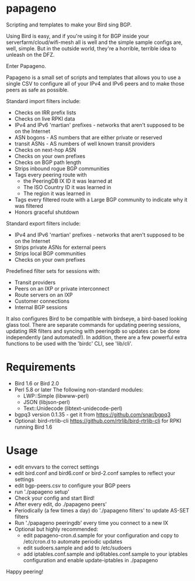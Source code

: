 # papageno
Scripting and templates to make your Bird sing BGP.

Using Bird is easy, and if you're using it for BGP inside your serverfarm/cloud/wifi-mesh all is well and the simple sample configs are, well, simple. But in the outside world, they're a horrible, terrible idea to unleash on the DFZ.

Enter Papageno.

Papageno is a small set of scripts and templates that allows you to use a single CSV to configure all of your IPv4 and IPv6 peers and to make those peers as safe as possible.

Standard import filters include:
 - Checks on IRR prefix lists
 - Checks on live RPKI data
 - IPv4 and IPv6 'martian' prefixes - networks that aren't supposed to be on the Internet
 - ASN bogons - AS numbers that are either private or reserved
 - transit ASNs - AS numbers of well known transit providers 
 - Checks on next-hop ASN
 - Checks on your own prefixes
 - Checks on BGP path length
 - Strips inbound rogue BGP communities
 - Tags every peering route with 
    - the PeeringDB IX ID it was learned at
    - The ISO Country ID it was learned in
    - The region it was learned in
 - Tags every filtered route with a Large BGP community to indicate why it was filtered
 - Honors graceful shutdown

Standard export filters include:
 - IPv4 and IPv6 'martian' prefixes - networks that aren't supposed to be on the Internet
 - Strips private ASNs for external peers
 - Strips local BGP communities
 - Checks on your own prefixes

Predefined filter sets for sessions with:
 - Transit providers
 - Peers on an IXP or private interconnect
 - Route servers on an IXP
 - Customer connections
 - Internal BGP sessions
 
It also configures Bird to be compatible with birdseye, a bird-based looking glass tool. 
There are separate commands for updating peering sessions, updating IRR filters and syncing with peeringdb so updates can be done independently (and automated!). In addition, there are a few powerful extra functions to be used with the 'birdc' CLI, see 'lib/cli'.

# Requirements
 - Bird 1.6 or Bird 2.0
 - Perl 5.8 or later
    The following non-standard modules:
    - LWP::Simple (libwww-perl)
    - JSON (libjson-perl)
    - Text::Unidecode (libtext-unidecode-perl)
 - bgpq3 version 0.1.35 - get it from https://github.com/snar/bgpq3
 - Optional: bird-rtrlib-cli https://github.com/rtrlib/bird-rtrlib-cli for RPKI running Bird 1.6

# Usage
 - edit envvars to the correct settings 
 - edit bird.conf and bird6.conf or bird-2.conf samples to reflect your settings
 - edit bgp-peers.csv to configure your BGP peers
 - run './papageno setup'
 - Check your config and start Bird!
 - After every edit, do ./papageno peers'
 - Periodically (a few times a day) do './papageno filters' to update AS-SET filters
 - Run './papageno peeringdb' every time you connect to a new IX
 - Optional but highly recommended:
    - edit papageno-cron.d.sample for your configuration and copy to /etc/cron.d to automate periodic updates
    - edit sudoers.sample and add to /etc/sudoers
    - add iptables.conf.sample and ip6tables.conf.sample to your iptables configuration and enable update-iptables in ./papageno 

Happy peering!

